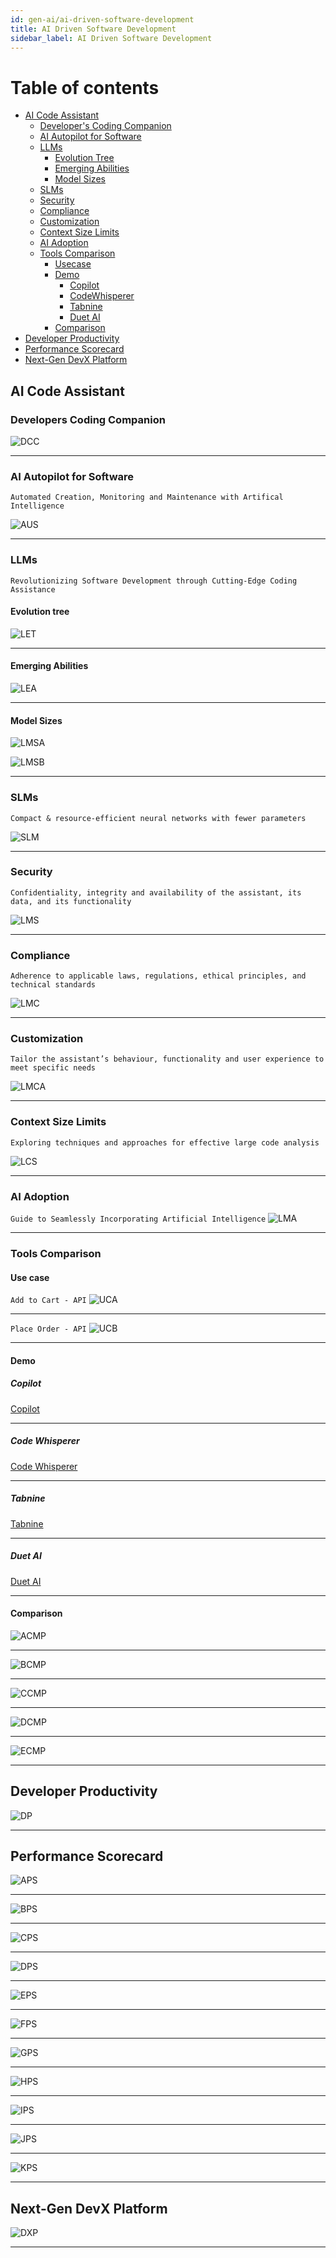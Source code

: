```yaml
---
id: gen-ai/ai-driven-software-development
title: AI Driven Software Development
sidebar_label: AI Driven Software Development
---
```



Table of contents
=================

<!--ts-->
   * [AI Code Assistant](#ai-code-assistant)
      * [Developer's Coding Companion](#developers-coding-companion)
      * [AI Autopilot for Software](#ai-autopilot-for-software)
      * [LLMs](#llms)
        * [Evolution Tree](#evolution-tree)
        * [Emerging Abilities](#emerging-abilities)
        * [Model Sizes](#model-sizes)
      * [SLMs](#slms)
      * [Security](#security)
      * [Compliance](#compliance)
      * [Customization](#customization)
      * [Context Size Limits](#context-size-limits)
      * [AI Adoption](#ai-adoption)
      * [Tools Comparison](#tools-comparison)
        * [Usecase](#use-case)
        * [Demo](#demo)
          * [Copilot](#copilot)
          * [CodeWhisperer](#code-whisperer)
          * [Tabnine](#tabnine)
          * [Duet AI](#duet-ai)
        * [Comparison](#comparison)
  * [Developer Productivity](#developer-productivity)
  * [Performance Scorecard](#performance-scorecard)
  * [Next-Gen DevX Platform](#next-gen-devx-platform)
<!--te-->

## AI Code Assistant

### Developers Coding Companion
![DCC](https://raw.githubusercontent.com/kranthiB/tech-pulse/main/images/ai-driven-software-development/0001-DCC.png)

-----

### AI Autopilot for Software
`Automated Creation, Monitoring and Maintenance with Artifical Intelligence`

![AUS](https://raw.githubusercontent.com/kranthiB/tech-pulse/main/images/ai-driven-software-development/0002-AUS.png)

-----

### LLMs
`Revolutionizing Software Development through Cutting-Edge Coding Assistance`

#### Evolution tree
![LET](https://raw.githubusercontent.com/kranthiB/tech-pulse/main/images/ai-driven-software-development/0003-LET.png)

-----

#### Emerging Abilities
![LEA](https://raw.githubusercontent.com/kranthiB/tech-pulse/main/images/ai-driven-software-development/0004-LEA.png)

-----

#### Model Sizes
![LMSA](https://raw.githubusercontent.com/kranthiB/tech-pulse/main/images/ai-driven-software-development/0005-A-LMS.png)

![LMSB](https://raw.githubusercontent.com/kranthiB/tech-pulse/main/images/ai-driven-software-development/0005-B-LMS.png)

-----

### SLMs
`Compact & resource-efficient neural networks with fewer parameters`

![SLM](https://raw.githubusercontent.com/kranthiB/tech-pulse/main/images/ai-driven-software-development/0006-SLM.png)

-----

### Security
`Confidentiality, integrity and availability of the assistant, its data, and its functionality`

![LMS](https://raw.githubusercontent.com/kranthiB/tech-pulse/main/images/ai-driven-software-development/0007-LMS.png)

-----

### Compliance
`Adherence to applicable laws, regulations, ethical principles, and technical standards`

![LMC](https://raw.githubusercontent.com/kranthiB/tech-pulse/main/images/ai-driven-software-development/0008-LMC.png)

-----

### Customization
`Tailor the assistant’s behaviour, functionality and user experience to meet specific needs`

![LMCA](https://raw.githubusercontent.com/kranthiB/tech-pulse/main/images/ai-driven-software-development/0009-LMC.png)

-----

### Context Size Limits
`Exploring techniques and approaches for effective large code analysis`

![LCS](https://raw.githubusercontent.com/kranthiB/tech-pulse/main/images/ai-driven-software-development/0010-LCS.png)

-----

### AI Adoption
`Guide to Seamlessly Incorporating Artificial Intelligence`
![LMA](https://raw.githubusercontent.com/kranthiB/tech-pulse/main/images/ai-driven-software-development/0011-LMA.png)

-----

### Tools Comparison

#### Use case
`Add to Cart - API`
![UCA](https://raw.githubusercontent.com/kranthiB/tech-pulse/main/images/ai-driven-software-development/0012-A-UC.png)

-----
`Place Order - API`
![UCB](https://raw.githubusercontent.com/kranthiB/tech-pulse/main/images/ai-driven-software-development/0012-B-UC.png)

-----

#### Demo

##### Copilot
[Copilot](https://youtu.be/SKSG0tLw8aI)

-----

##### Code Whisperer
[Code Whisperer](https://youtu.be/-qyna_xbovI)

-----

##### Tabnine
[Tabnine](https://youtu.be/l5quhqnuSxU)

-----

##### Duet AI
[Duet AI](https://youtu.be/-tj9mi9dKvI)

-----

#### Comparison
![ACMP](https://raw.githubusercontent.com/kranthiB/tech-pulse/main/images/ai-driven-software-development/0013-A-CMP.png)

-----

![BCMP](https://raw.githubusercontent.com/kranthiB/tech-pulse/main/images/ai-driven-software-development/0013-B-CMP.png)

-----

![CCMP](https://raw.githubusercontent.com/kranthiB/tech-pulse/main/images/ai-driven-software-development/0013-C-CMP.png)

-----

![DCMP](https://raw.githubusercontent.com/kranthiB/tech-pulse/main/images/ai-driven-software-development/0013-D-CMP.png)

-----

![ECMP](https://raw.githubusercontent.com/kranthiB/tech-pulse/main/images/ai-driven-software-development/0013-E-CMP.png)

-----

## Developer Productivity
![DP](https://raw.githubusercontent.com/kranthiB/tech-pulse/main/images/ai-driven-software-development/0014-DP.png)

-----

## Performance Scorecard
![APS](https://raw.githubusercontent.com/kranthiB/tech-pulse/main/images/ai-driven-software-development/0015-A-PS.png)

-----

![BPS](https://raw.githubusercontent.com/kranthiB/tech-pulse/main/images/ai-driven-software-development/0015-B-PS.png)

-----

![CPS](https://raw.githubusercontent.com/kranthiB/tech-pulse/main/images/ai-driven-software-development/0015-C-PS.png)

-----

![DPS](https://raw.githubusercontent.com/kranthiB/tech-pulse/main/images/ai-driven-software-development/0015-D-PS.png)

-----

![EPS](https://raw.githubusercontent.com/kranthiB/tech-pulse/main/images/ai-driven-software-development/0015-E-PS.png)

-----

![FPS](https://raw.githubusercontent.com/kranthiB/tech-pulse/main/images/ai-driven-software-development/0015-F-PS.png)

-----

![GPS](https://raw.githubusercontent.com/kranthiB/tech-pulse/main/images/ai-driven-software-development/0015-G-PS.png)

-----

![HPS](https://raw.githubusercontent.com/kranthiB/tech-pulse/main/images/ai-driven-software-development/0015-H-PS.png)

-----

![IPS](https://raw.githubusercontent.com/kranthiB/tech-pulse/main/images/ai-driven-software-development/0015-I-PS.png)

-----

![JPS](https://raw.githubusercontent.com/kranthiB/tech-pulse/main/images/ai-driven-software-development/0015-J-PS.png)

-----

![KPS](https://raw.githubusercontent.com/kranthiB/tech-pulse/main/images/ai-driven-software-development/0015-K-PS.png)

-----

## Next-Gen DevX Platform
![DXP](https://raw.githubusercontent.com/kranthiB/tech-pulse/main/images/ai-driven-software-development/0016-DXP.png)

-----